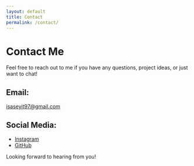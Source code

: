 ```yaml
---
layout: default
title: Contact
permalink: /contact/
---
```


# Contact Me

Feel free to reach out to me if you have any questions, project ideas, or just want to chat!

## Email:
[isaseyit97@gmail.com](mailto:isaseyit97@gmail.com)

## Social Media:
- [Instagram](https://www.instagram.com/isa_seyitt)
- [GitHub](https://github.com/isaseyit)

Looking forward to hearing from you!
